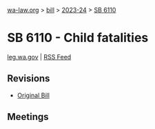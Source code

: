 [wa-law.org](/) > [bill](/bill/) > [2023-24](/bill/2023-24/) > [SB 6110](/bill/2023-24/sb/6110/)

# SB 6110 - Child fatalities
[leg.wa.gov](https://app.leg.wa.gov/billsummary?BillNumber=6110&Year=2023&Initiative=false) | [RSS Feed](./rss.xml)

## Revisions
* [Original Bill](1/)

## Meetings